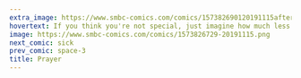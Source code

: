 ```yaml
---
extra_image: https://www.smbc-comics.com/comics/157382690120191115after.png
hovertext: If you think you're not special, just imagine how much less special you COULD be.
image: https://www.smbc-comics.com/comics/1573826729-20191115.png
next_comic: sick
prev_comic: space-3
title: Prayer
---
```


